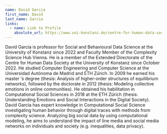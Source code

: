 ```yaml
---
name: David Garcia
first_name: David
last_name: Garcia
links:
  - name: Link to Profile
    absolute_url: https://www.uni-konstanz.de/centre-for-human-data-society/people/prof-david-garcia/
---
```


David Garcia is professor for Social and Behavioural Data Science at the University of Konstanz since 2022 and Faculty Member of the Complexity Science Hub Vienna. He is a member of the Extended Directorate of the Centre for Human Data Society at the University of Konstanz since October 2022. He studied Computer Engineering and Computer Science at the Universidad Autónoma de Madrid and ETH Zürich. In 2009 he earned his master ‘s degree (thesis: Analysis of higher-order structures of equilibrium networks), followed by the doctorate in 2012 (thesis: Modeling collective emotions in online communities). He obtained his habilitation in Computational Social Sciences in 2018 at the ETH Zürich (thesis: Understanding Emotions and Social Interactions in the Digital Society). David Garcia has expert knowledge in Computational Social Science investigating human behavior through digital traces with methods from complexity science. Analyzing big social data by using computational modeling, he aims to understand the impact of line media and social media networks on individuals and society (e.g. inequalities, data privacy).
